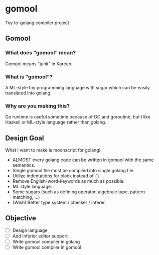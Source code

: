 # gomool

Toy to-golang compiler project.

## Gomool

### What does "gomool" mean?

Gomool means "junk" in Korean.

### What is "gomool"?

A ML-style toy programming language with sugar
which can be easily translated into golang.

### Why are you making this?

Go runtime is useful sometime because of GC and goroutine,
but I like Haskell or ML-style language rather than golang.

## Design Goal

What I want to make is moonscript for golang!

- ALMOST every golang code can be written in gomool with the same semantics.
- Single gomool file must be compiled into single golang file.
- Utilize indentations for block instead of `{}`.
- Remove English-word-keywords as much as possible.
- ML style language.
- Some sugars (such as defining operator, algebraic type, pattern matching, ...)
- (Wish) Better type system / checker / inferer.

## Objective

- [ ] Design language
- [ ] Add inferior editor support
- [ ] Write gomool compiler in golang
- [ ] Write gomool compiler in gomool
